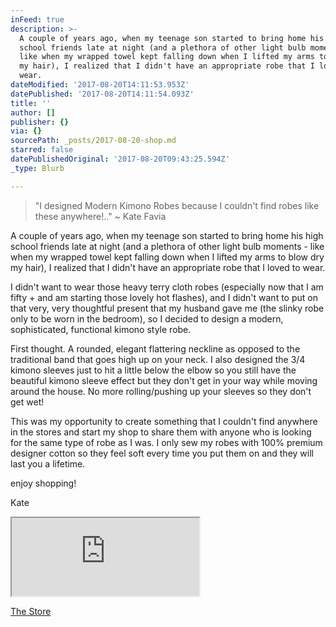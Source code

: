 ```yaml
---
inFeed: true
description: >-
  A couple of years ago, when my teenage son started to bring home his high
  school friends late at night (and a plethora of other light bulb moments -
  like when my wrapped towel kept falling down when I lifted my arms to blow dry
  my hair), I realized that I didn't have an appropriate robe that I loved to
  wear.
dateModified: '2017-08-20T14:11:53.953Z'
datePublished: '2017-08-20T14:11:54.093Z'
title: ''
author: []
publisher: {}
via: {}
sourcePath: _posts/2017-08-20-shop.md
starred: false
datePublishedOriginal: '2017-08-20T09:43:25.594Z'
_type: Blurb

---
```

> "I designed Modern Kimono Robes because I couldn't find robes like these anywhere!.." ~ Kate Favia

A couple of years ago, when my teenage son started to bring home his high school friends late at night (and a plethora of other light bulb moments - like when my wrapped towel kept falling down when I lifted my arms to blow dry my hair), I realized that I didn't have an appropriate robe that I loved to wear.

I didn't want to wear those heavy terry cloth robes (especially now that I am fifty + and am starting those lovely hot flashes), and I didn't want to put on that very, very thoughtful present that my husband gave me (the slinky robe only to be worn in the bedroom), so I decided to design a modern, sophisticated, functional kimono style robe.

First thought. A rounded, elegant flattering neckline as opposed to the traditional band that goes high up on your neck. I also designed the 3/4 kimono sleeves just to hit a little below the elbow so you still have the beautiful kimono sleeve effect but they don't get in your way while moving around the house. No more rolling/pushing up your sleeves so they don't get wet!

This was my opportunity to create something that I couldn't find anywhere in the stores and start my shop to share them with anyone who is looking for the same type of robe as I was. I only sew my robes with 100% premium designer cotton so they feel soft every time you put them on and they will last you a lifetime.

enjoy shopping!

Kate

<iframe src="https://the-grid.github.io/ed-userhtml/?g=eJwVyTEOwyAMQNGroCyeCnTIkpTexYADqBAQWKK9fZPxv_9KJYjBv0xmOXJF3kSmg3fR0Pt0hkdPIV646vbdF2Fr99QNaBCR7mPgqa8Y3RmIzG1sSs05pbUJrXS1qFFdwlzUB5lkOwO8_-8QJx4" height="125" style=""></iframe>

[The Store][0]

[0]: https://thegrid.ai/storemkr